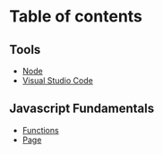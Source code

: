 # Table of contents

## Tools

* [Node](README.md)
* [Visual Studio Code](tools/visual-studio-code.md)

## Javascript Fundamentals

* [Functions](javascript-fundamentals/functions.md)
* [Page](javascript-fundamentals/page.md)
